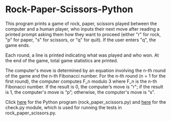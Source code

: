 # Rock-Paper-Scissors-Python

This program prints a game of rock, paper, scissors played between the computer and a human player, who inputs their next move after reading a printed prompt asking them how they want to proceed (either "r" for rock, "p" for paper, "s" for scissors, or "q" for quit). If the user enters "q", the game ends. 

Each round, a line is printed indicating what was played and who won. At the end of the game, total game statistics are printed.

The computer's move is determined by an equation involving the n-th round of the game and the n-th Fibonacci number. For the n-th round (n = 1 for the first round), the computer computes F_n modulo 3 where F_n is the n-th Fibonacci number. If the result is 0, the computer’s move is "r"; if the result is 1, the computer's move is “p”; otherwise, the computer's move is “s”.

Click [here](https://github.com/ChristianaKoebel/Rock-Paper-Scissors/blob/master/rock_paper_scissors.py) for the Python program (rock_paper_scissors.py) and [here](https://github.com/ChristianaKoebel/Rock-Paper-Scissors/blob/master/check.py) for the check.py module, which is used for running the tests in rock_paper_scissors.py.
